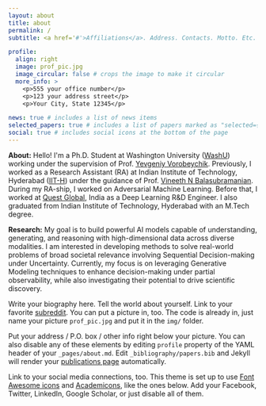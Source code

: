 ```yaml
---
layout: about
title: about
permalink: /
subtitle: <a href='#'>Affiliations</a>. Address. Contacts. Motto. Etc.

profile:
  align: right
  image: prof_pic.jpg
  image_circular: false # crops the image to make it circular
  more_info: >
    <p>555 your office number</p>
    <p>123 your address street</p>
    <p>Your City, State 12345</p>

news: true # includes a list of news items
selected_papers: true # includes a list of papers marked as "selected={true}"
social: true # includes social icons at the bottom of the page
---
```

**About:** Hello!  I'm a Ph.D. Student at Washington University ([WashU](https://washu.edu/)) working under the supervision of Prof. [Yevgeniy Vorobeychik](https://scholar.google.com/citations?user=ptI-HHkAAAAJ&hl=en). Previously, I worked as a Research Assistant (RA) at Indian Institute of Technology, Hyderabad ([IIT-H](https://www.iith.ac.in/))  under the guidance of Prof. [Vineeth N Balasubramanian](https://scholar.google.com/citations?user=7soDcboAAAAJ&hl=en). During my  RA-ship, I worked on Adversarial Machine Learning. Before that, I worked at [Quest Global](https://www.quest-global.com/), India as a Deep Learning R&D Engineer. I also graduated from Indian Institute of Technology, Hyderabad with an M.Tech degree. 

**Research:** My goal is to build powerful AI models capable of understanding, generating, and reasoning with high-dimensional data across diverse modalities. I am interested in developing methods to solve real-world problems of broad societal relevance involving Sequential Decision-making under Uncertainty. Currently, my focus is on leveraging Generative Modeling techniques to enhance decision-making under partial observability, while also investigating their potential to drive scientific discovery.

Write your biography here. Tell the world about yourself. Link to your favorite [subreddit](http://reddit.com). You can put a picture in, too. The code is already in, just name your picture `prof_pic.jpg` and put it in the `img/` folder.

Put your address / P.O. box / other info right below your picture. You can also disable any of these elements by editing `profile` property of the YAML header of your `_pages/about.md`. Edit `_bibliography/papers.bib` and Jekyll will render your [publications page](/al-folio/publications/) automatically.

Link to your social media connections, too. This theme is set up to use [Font Awesome icons](https://fontawesome.com/) and [Academicons](https://jpswalsh.github.io/academicons/), like the ones below. Add your Facebook, Twitter, LinkedIn, Google Scholar, or just disable all of them.

